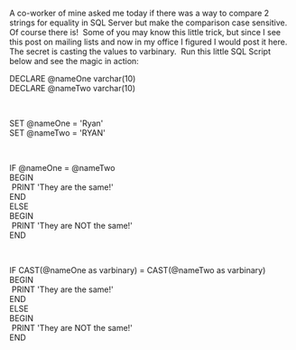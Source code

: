 A co-worker of mine asked me today if there was a way to compare 2
strings for equality in SQL Server but make the comparison case
sensitive.  Of course there is!  Some of you may know this little trick,
but since I see this post on mailing lists and now in my office I
figured I would post it here.  The secret is casting the values to
varbinary.  Run this little SQL Script below and see the magic in
action:

DECLARE @nameOne varchar(10)\
DECLARE @nameTwo varchar(10)

 

SET @nameOne = 'Ryan'\
 SET @nameTwo = 'RYAN'

 

IF @nameOne = @nameTwo\
 BEGIN\
 PRINT 'They are the same!'\
 END\
 ELSE\
 BEGIN\
  PRINT 'They are NOT the same!'\
END

 

IF CAST(@nameOne as varbinary) = CAST(@nameTwo as varbinary)\
 BEGIN\
 PRINT 'They are the same!'\
 END\
 ELSE\
 BEGIN\
  PRINT 'They are NOT the same!'\
END
